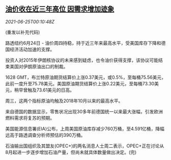 <!--1624581063000-->
[油价收在近三年高位 因需求增加迹象](https://cn.reuters.com/article/oil-close-0624-thur-idCNKCS2E100D)
------

<div><i>2021-06-25T00:10:48Z</i></div><p>(重发以补充代码)</p><p>路透纽约6月24日 - 油价周四持稳，持于近三年来最高水平，受美国库存下降和德国经济活动加速的支撑。</p><p>投资人对2015年伊朗核协议的未来感到疑虑，也令油价获得支撑，该协议可能结束美国对伊朗原油出口的制裁。</p><p>1628 GMT，布兰特原油期货结算价上涨0.37美元，或0.5%，至每桶75.56美元，此前一度升至75.78美元。美国原油期货结算价上涨0.22美元，至每桶73.30美元，稍早曾触及73.61美元的日高。</p><p>周三，这两个指标原油均触及2018年10月以来的最高水平。</p><p>来自德国的数据显示，零售状况出现30多年前德国统一以来最大涨幅，引发欧洲燃料需求将复苏的预期。</p><p>美国能源信息署(EIA)公布，上周美国原油库存减少760万桶，至4.591亿桶，降幅远高于路透调查分析师预估的390万桶。</p><p>石油输出国组织及其盟友(OPEC+)的两名消息人士周二表示，OPEC+正在讨论从8月起进一步逐步增加石油产量，但尚未就具体数量做出决定。(完)</p>
